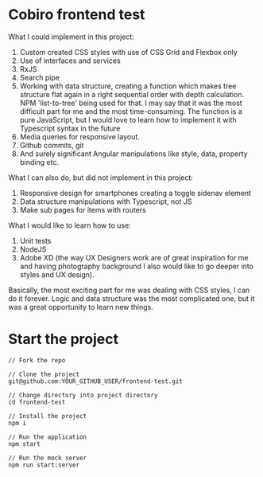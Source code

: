 # Cobiro frontend test

What I could implement in this project:

1. Custom created CSS styles with use of CSS Grid and Flexbox only
2. Use of interfaces and services
3. RxJS
4. Search pipe
5. Working with data structure, creating a function which makes tree structure flat again in a right sequential order with depth calculation. NPM 'list-to-tree' being used for that. I may say that it was the most difficult part for me and the most time-consuming. The function is a pure JavaScript, but I would love to learn how to implement it with Typescript syntax in the future
6. Media queries for responsive layout.
7. Github commits, git
8. And surely significant Angular manipulations like style, data, property binding etc.

What I can also do, but did not implement in this project:
1. Responsive design for smartphones creating a toggle sidenav element
2. Data structure manipulations with Typescript, not JS
3. Make sub pages for items with routers

What I would like to learn how to use:
1. Unit tests
2. NodeJS
3. Adobe XD (the way UX Designers work are of great inspiration for me and having photography background I also would like to go deeper into styles and UX design).

Basically, the most exciting part for me was dealing with CSS styles, I can do it forever. Logic and data structure was the most complicated one, but it was a great opportunity to learn new things.

# Start the project
```
// Fork the repo

// Clone the project
git@github.com:YOUR_GITHUB_USER/frontend-test.git

// Change directory into project directory
cd frontend-test

// Install the project
npm i

// Run the application
npm start

// Run the mock server
npm run start:server
```

